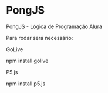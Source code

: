 # PongJS
PongJS - Lógica de Programação Alura

Para rodar será necessário:

GoLive

npm install golive

P5.js

npm install p5.js

